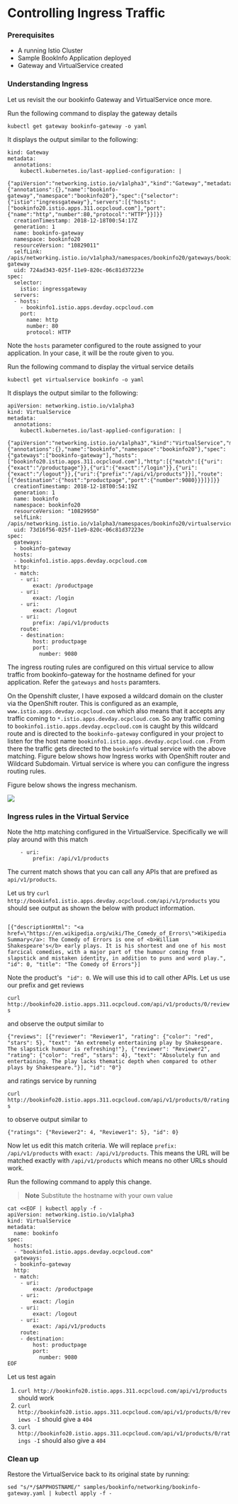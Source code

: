 # Controlling Ingress Traffic


### Prerequisites

* A running Istio Cluster
* Sample BookInfo Application deployed
* Gateway and VirtualService created


### Understanding Ingress

Let us revisit the our bookinfo Gateway and VirtualService once more. 

Run the following command to display the gateway details

```
kubectl get gateway bookinfo-gateway -o yaml
```
It displays the output similar to the following:

```
kind: Gateway
metadata:
  annotations:
    kubectl.kubernetes.io/last-applied-configuration: |
      {"apiVersion":"networking.istio.io/v1alpha3","kind":"Gateway","metadata":{"annotations":{},"name":"bookinfo-gateway","namespace":"bookinfo20"},"spec":{"selector":{"istio":"ingressgateway"},"servers":[{"hosts":["bookinfo20.istio.apps.311.ocpcloud.com"],"port":{"name":"http","number":80,"protocol":"HTTP"}}]}}
  creationTimestamp: 2018-12-18T00:54:17Z
  generation: 1
  name: bookinfo-gateway
  namespace: bookinfo20
  resourceVersion: "10829011"
  selfLink: /apis/networking.istio.io/v1alpha3/namespaces/bookinfo20/gateways/bookinfo-gateway
  uid: 724ad343-025f-11e9-820c-06c81d37223e
spec:
  selector:
    istio: ingressgateway
  servers:
  - hosts:
    - bookinfo1.istio.apps.devday.ocpcloud.com
    port:
      name: http
      number: 80
      protocol: HTTP
```

Note the `hosts` parameter configured to the route assigned to your application. In your case, it will be the route given to you.


Run the following command to display the virtual service details

```
kubectl get virtualservice bookinfo -o yaml
```

It displays the output similar to the following:

```
apiVersion: networking.istio.io/v1alpha3
kind: VirtualService
metadata:
  annotations:
    kubectl.kubernetes.io/last-applied-configuration: |
      {"apiVersion":"networking.istio.io/v1alpha3","kind":"VirtualService","metadata":{"annotations":{},"name":"bookinfo","namespace":"bookinfo20"},"spec":{"gateways":["bookinfo-gateway"],"hosts":["bookinfo20.istio.apps.311.ocpcloud.com"],"http":[{"match":[{"uri":{"exact":"/productpage"}},{"uri":{"exact":"/login"}},{"uri":{"exact":"/logout"}},{"uri":{"prefix":"/api/v1/products"}}],"route":[{"destination":{"host":"productpage","port":{"number":9080}}}]}]}}
  creationTimestamp: 2018-12-18T00:54:19Z
  generation: 1
  name: bookinfo
  namespace: bookinfo20
  resourceVersion: "10829950"
  selfLink: /apis/networking.istio.io/v1alpha3/namespaces/bookinfo20/virtualservices/bookinfo
  uid: 73d16f56-025f-11e9-820c-06c81d37223e
spec:
  gateways:
  - bookinfo-gateway
  hosts:
  - bookinfo1.istio.apps.devday.ocpcloud.com
  http:
  - match:
    - uri:
        exact: /productpage
    - uri:
        exact: /login
    - uri:
        exact: /logout
    - uri:
        prefix: /api/v1/products
    route:
    - destination:
        host: productpage
        port:
          number: 9080
```

The ingress routing rules are configured on this virtual service to allow traffic from bookinfo-gateway for the hostname defined for your application. Refer the `gateways` and `hosts` paramters.

On the Openshift cluster, I have exposed a wildcard domain on the cluster via the OpenShift router. This is configured as an example,  `www.istio.apps.devday.ocpcloud.com` which also means that it accepts any traffic coming to `*.istio.apps.devday.ocpcloud.com`. So any traffic coming to `bookinfo1.istio.apps.devday.ocpcloud.com` is caught by this wildcard route and is directed to the `bookinfo-gateway` configured in your project to listen for the host name `bookinfo1.istio.apps.devday.ocpcloud.com` . From there the traffic gets directed to the `bookinfo` virtual service with the above matching. Figure below shows how Ingress works with OpenShift router and Wildcard Subdomain. Virtual service is where you can configure the ingress routing rules.

Figure below shows the ingress mechanism.

![](./images/IstioIngress.jpeg)


### Ingress rules in the Virtual Service

Note the http matching configured in the VirtualService. Specifically we will play around with this match

```
    - uri:
        prefix: /api/v1/products
```

The current match shows that you can call any APIs that are prefixed as `api/v1/products`.

Let us try  `curl http://bookinfo1.istio.apps.devday.ocpcloud.com/api/v1/products` you should see output as shown the below with product information.

```

[{"descriptionHtml": "<a href=\"https://en.wikipedia.org/wiki/The_Comedy_of_Errors\">Wikipedia Summary</a>: The Comedy of Errors is one of <b>William Shakespeare's</b> early plays. It is his shortest and one of his most farcical comedies, with a major part of the humour coming from slapstick and mistaken identity, in addition to puns and word play.", "id": 0, "title": "The Comedy of Errors"}]

```

Note the product's ` "id": 0`. We will use this id to call other APIs. Let us use our prefix and get reviews

`curl http://bookinfo20.istio.apps.311.ocpcloud.com/api/v1/products/0/reviews`

and observe the output similar to 

```
{"reviews": [{"reviewer": "Reviewer1", "rating": {"color": "red", "stars": 5}, "text": "An extremely entertaining play by Shakespeare. The slapstick humour is refreshing!"}, {"reviewer": "Reviewer2", "rating": {"color": "red", "stars": 4}, "text": "Absolutely fun and entertaining. The play lacks thematic depth when compared to other plays by Shakespeare."}], "id": "0"}
```

and ratings service by running

`curl http://bookinfo20.istio.apps.311.ocpcloud.com/api/v1/products/0/ratings`

to observe output similar to

```
{"ratings": {"Reviewer2": 4, "Reviewer1": 5}, "id": 0}
```

Now let us edit this match criteria. We will replace `prefix: /api/v1/products` with `exact: /api/v1/products`. This means the URL will be matched exactly with `/api/v1/products` which means no other URLs should work.

Run the following command to apply this change.
> **Note** Substitute the hostname with your own value

```
cat <<EOF | kubectl apply -f -
apiVersion: networking.istio.io/v1alpha3
kind: VirtualService
metadata:
  name: bookinfo
spec:
  hosts:
  - "bookinfo1.istio.apps.devday.ocpcloud.com"
  gateways:
  - bookinfo-gateway
  http:
  - match:
    - uri:
        exact: /productpage
    - uri:
        exact: /login
    - uri:
        exact: /logout
    - uri:
        exact: /api/v1/products
    route:
    - destination:
        host: productpage
        port:
          number: 9080
EOF
```

Let us test again

1. `curl http://bookinfo20.istio.apps.311.ocpcloud.com/api/v1/products` should work
2. `curl http://bookinfo20.istio.apps.311.ocpcloud.com/api/v1/products/0/reviews -I` should give a `404`
3. `curl http://bookinfo20.istio.apps.311.ocpcloud.com/api/v1/products/0/ratings -I` should also give a `404`

### Clean up

Restore the VirtualService back to its original state by running:

```
sed "s/*/$APPHOSTNAME/" samples/bookinfo/networking/bookinfo-gateway.yaml | kubectl apply -f - 

```




